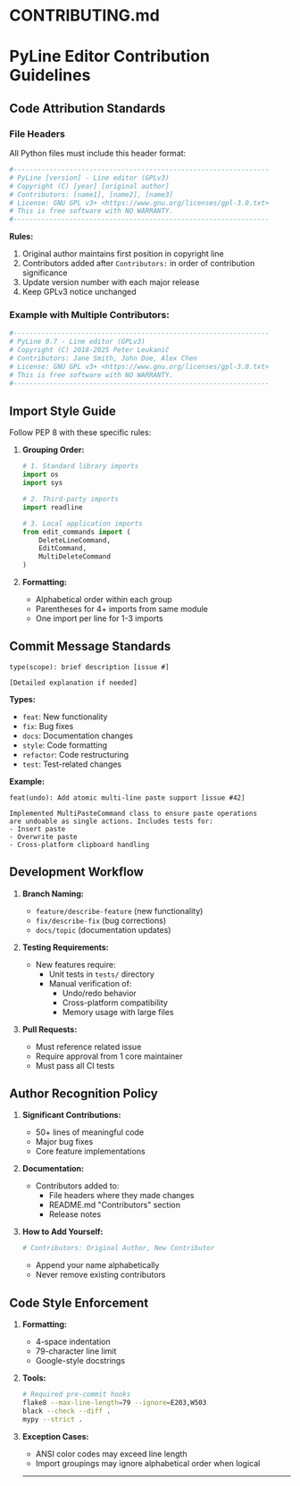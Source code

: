 # CONTRIBUTING.md


# PyLine Editor Contribution Guidelines

## Code Attribution Standards

### File Headers
All Python files must include this header format:
```python
#----------------------------------------------------------------
# PyLine [version] - Line editor (GPLv3)
# Copyright (C) [year] [original author]
# Contributors: [name1], [name2], [name3]
# License: GNU GPL v3+ <https://www.gnu.org/licenses/gpl-3.0.txt>
# This is free software with NO WARRANTY.
#----------------------------------------------------------------
```

**Rules:**
1. Original author maintains first position in copyright line
2. Contributors added after `Contributors:` in order of contribution significance
3. Update version number with each major release
4. Keep GPLv3 notice unchanged

### Example with Multiple Contributors:
```python
#----------------------------------------------------------------
# PyLine 0.7 - Line editor (GPLv3)
# Copyright (C) 2018-2025 Peter Leukanič
# Contributors: Jane Smith, John Doe, Alex Chen
# License: GNU GPL v3+ <https://www.gnu.org/licenses/gpl-3.0.txt>
# This is free software with NO WARRANTY.
#----------------------------------------------------------------
```

## Import Style Guide
Follow PEP 8 with these specific rules:

1. **Grouping Order:**
   ```python
   # 1. Standard library imports
   import os
   import sys
   
   # 2. Third-party imports
   import readline
   
   # 3. Local application imports
   from edit_commands import (
       DeleteLineCommand,
       EditCommand,
       MultiDeleteCommand
   )
   ```

2. **Formatting:**
   - Alphabetical order within each group
   - Parentheses for 4+ imports from same module
   - One import per line for 1-3 imports

## Commit Message Standards
```
type(scope): brief description [issue #]

[Detailed explanation if needed]
```

**Types:**
- `feat`: New functionality
- `fix`: Bug fixes
- `docs`: Documentation changes
- `style`: Code formatting
- `refactor`: Code restructuring
- `test`: Test-related changes

**Example:**
```
feat(undo): Add atomic multi-line paste support [issue #42]

Implemented MultiPasteCommand class to ensure paste operations
are undoable as single actions. Includes tests for:
- Insert paste
- Overwrite paste
- Cross-platform clipboard handling
```

## Development Workflow

1. **Branch Naming:**
   - `feature/describe-feature` (new functionality)
   - `fix/describe-fix` (bug corrections)
   - `docs/topic` (documentation updates)

2. **Testing Requirements:**
   - New features require:
     - Unit tests in `tests/` directory
     - Manual verification of:
       - Undo/redo behavior
       - Cross-platform compatibility
       - Memory usage with large files

3. **Pull Requests:**
   - Must reference related issue
   - Require approval from 1 core maintainer
   - Must pass all CI tests

## Author Recognition Policy

1. **Significant Contributions:**
   - 50+ lines of meaningful code
   - Major bug fixes
   - Core feature implementations

2. **Documentation:**
   - Contributors added to:
     - File headers where they made changes
     - README.md "Contributors" section
     - Release notes

3. **How to Add Yourself:**
   ```python
   # Contributors: Original Author, New Contributor
   ```
   - Append your name alphabetically
   - Never remove existing contributors

## Code Style Enforcement

1. **Formatting:**
   - 4-space indentation
   - 79-character line limit
   - Google-style docstrings

2. **Tools:**
   ```bash
   # Required pre-commit hooks
   flake8 --max-line-length=79 --ignore=E203,W503
   black --check --diff .
   mypy --strict .
   ```

3. **Exception Cases:**
   - ANSI color codes may exceed line length
   - Import groupings may ignore alphabetical order when logical
   
   ---
